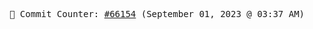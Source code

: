 <p align="center">
    <samp>
        📮 Commit Counter: <a href="https://github.com/Javascript-void0/Javascript-void0/commits/main">#66154</a> (September 01, 2023 @ 03:37 AM)
    </samp>
</p>